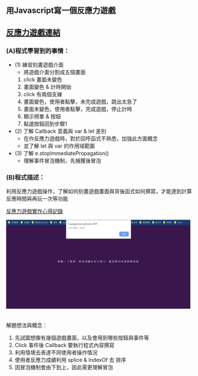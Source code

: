 ## 用Javascript寫一個反應力遊戲  <br/>
[反應力遊戲連結](https://huangjamison.github.io/front-end-portfolio/reaction_game/reaction.html)<br/>
---
### (A)程式學習到的事情：
* (1) 練習刻畫遊戲介面
  * 將遊戲介面分割成五個畫面
  1. click 畫面未變色
  2. 畫面變色 & 計時開始
  3. click 有兩個支線
  4. 畫面變色，使用者點擊，未完成遊戲，跳出太急了
  5. 畫面未變色，使用者點擊，完成遊戲，停止計時
  6. 顯示榜單 & 按鈕
  7. 點選按鈕回到步驟1 
* (2) 了解 Callback 意義與 var & let 差別
  * 在作反應力遊戲時，對於回呼函式不熟悉，加強此方面概念
  * 並了解 let 與 var 的作用域範圍 
* (3) 了解 e.stopImmediatePropagation()
  * 理解事件冒泡機制，先捕獲後冒泡   

### (B)程式描述：
利用反應力遊戲操作，了解如何刻畫遊戲畫面與背後函式如何撰寫，才能達到計算反應時間與再玩一次等功能

[反應力遊戲實作心得記錄](https://reurl.cc/vnXdZl)


<img src="./反應力遊戲.PNG" alt="反應力遊戲" title="width=400" width="500" />
<br/><br/>


解題想法與概念：
1. 先試圖想像有幾個遊戲畫面，以及會用到哪些按鈕與事件等
2. Click 事件後 Callback 要執行程式內容撰寫
3. 利用情境去表達不同使用者操作情況
4. 使用者反應力成績利用 splice & IndexOf 去 排序
5. 因冒泡機制會由下到上，因此需更理解冒泡
